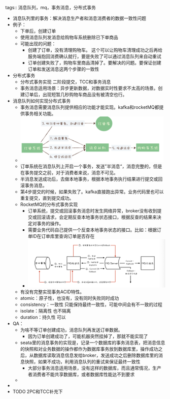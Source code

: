 tags:: 消息队列，mq，事务消息，分布式事务

- 消息队列里的事务：解决消息生产者和消息消费者的数据一致性问题
- 例子：
	- 下单后，创建订单
	- 使用消息队列发消息给购物车系统删除已下单商品
	- 可能出现的问题：
		- 创建了订单，没有清理购物车。 这个可以让购物车清理成功之后再给服务端抱回消费确认就行，要是失败了可以通过消息队列来自动重试
		- 订单创建失败了，购物车里商品清掉了。要解决的问题。要保证创建订单和发送消息这两个步骤的一致性
- 分布式事务
	- 分布式事务实现 二阶段提交，TCC和事务消息
	- 事务消息适用场景：异步更新数据，对数据实时性要求不太高的场景。创建订单后，出现短暂几秒购物车商品没有被清空也行。
- 消息队列如何实现分布式事务
	- 事务消息需要消息队列提供相应的功能才能实现。kafka和rocketMQ都提供事务相关功能。
	- ![image.png](../assets/image_1677404243022_0.png)
	- 订单系统在消息队列上开启一个事务，发送”半消息“，消息完整的，但是在事务提交之前，对于消费者来说，消息不可见。
	- 半消息发送成功后，去做本地事务，根据本地事务执行结果进行提交或回滚事务消息。
	- 第4步提交的时候，如果失败了。kafka直接跑出异常。业务代码里也可以重复提交，直到提交成功。
	- RocketMQ的分布式事务实现
		- 订单系统，提交或回滚事务消息时发生网络异常，broker没有收到提交或回滚请求，会定期反查本地事务状态接口，根据反查的结果来决定对事务的操作。
		- 需要业务代码自己提供一个反查本地事务状态的接口。比如：根据订单ID在订单库里查询订单是否存在
		- ![image.png](../assets/image_1677405191127_0.png)
	- 有没有完整实现事务ACID特性。
	- atomic：原子性，也没有，没有同时失败同时成功
	- consistency：一致性 只能保持最终一致性，可能中间会有不一致的过程
	- isolate：隔离性 也不隔离
	- duration：持久性 可以
- QA：
	- 为啥不等订单创建成功，消息队列再发送订单数据。
		- 因为订单创建成功了，可能机器突然挂掉了，那就不能实现了
	- seata里的消息事务的实现是，记录一个数据库的事务消息表，把消息信息的快照和对业务数据的操作都作为数据库事务放到数据库里，操作成功之后，从数据库读取消息信息发给broker，发送成功之后删除数据库里的消息快照，如果不成功，利用消息队列的重试来保证最终一致性
		- 大部分事务消息适用场景，没有这样的数据库，而且通常情况，生产者消费者不能共享数据库，或者数据库性能达不到要求
	-
-
- TODO 2PC和TCC补充下